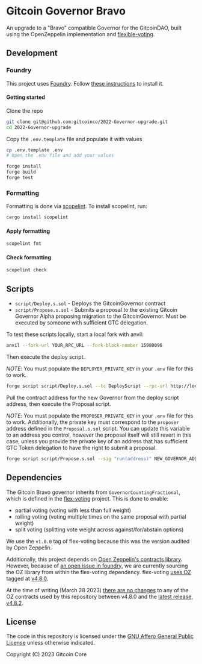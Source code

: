 # Gitcoin Governor Bravo

An upgrade to a "Bravo" compatible Governor for the GitcoinDAO, built using the OpenZeppelin implementation and [flexible-voting](https://github.com/ScopeLift/flexible-voting).

## Development

### Foundry

This project uses [Foundry](https://github.com/foundry-rs/foundry). Follow [these instructions](https://github.com/foundry-rs/foundry#installation) to install it.


#### Getting started

Clone the repo

```bash
git clone git@github.com:gitcoinco/2022-Governor-upgrade.git
cd 2022-Governor-upgrade
```

Copy the `.env.template` file and populate it with values

```bash
cp .env.template .env
# Open the .env file and add your values
```

```bash
forge install
forge build
forge test
```

### Formatting

Formatting is done via [scopelint](https://github.com/ScopeLift/scopelint). To install scopelint, run:

```bash
cargo install scopelint
```

#### Apply formatting

```bash
scopelint fmt
```

#### Check formatting

```bash
scopelint check
```

## Scripts

 * `script/Deploy.s.sol` - Deploys the GitcoinGovernor contract
 * `script/Propose.s.sol` - Submits a proposal to the existing Gitcoin Governor Alpha proposing migration to the GitcoinGovernor. Must be executed by someone with sufficient GTC delegation.

 To test these scripts locally, start a local fork with anvil:

 ```bash
 anvil --fork-url YOUR_RPC_URL --fork-block-number 15980096
 ```

 Then execute the deploy script.

 _NOTE_: You must populate the `DEPLOYER_PRIVATE_KEY` in your `.env` file for this to work.

 ```bash
 forge script script/Deploy.s.sol --tc DeployScript --rpc-url http://localhost:8545 --broadcast
 ```

 Pull the contract address for the new Governor from the deploy script address, then execute the Proposal script.

 _NOTE_: You must populate the `PROPOSER_PRIVATE_KEY` in your `.env` file for this to work. Additionally, the
 private key must correspond to the `proposer` address defined in the `Proposal.s.sol` script. You can update this
 variable to an address you control, however the proposal itself will still revert in this case, unless you provide
 the private key of an address that has sufficient GTC Token delegation to have the right to submit a proposal.

 ```bash
forge script script/Propose.s.sol --sig "run(address)" NEW_GOVERNOR_ADDRESS --rpc-url http://localhost:8545 --broadcast
 ```

## Dependencies

The Gitcoin Bravo governor inherits from `GovernorCountingFractional`, which is
defined in the [flex-voting](https://github.com/ScopeLift/flexible-voting)
project. This is done to enable:

* partial voting (voting with less than full weight)
* rolling voting (voting multiple times on the same proposal with partial weight)
* split voting (splitting vote weight across against/for/abstain options)

We use the `v1.0.0` tag of flex-voting because this was the version audited by
Open Zeppelin.

Additionally, this project depends on [Open Zeppelin's contracts
library](https://github.com/OpenZeppelin/openzeppelin-contracts/). However,
because of [an open issue in foundry](https://github.com/foundry-rs/foundry/issues/1855),
we are currently sourcing the OZ library from within the flex-voting dependency.
flex-voting [uses
OZ](https://github.com/ScopeLift/flexible-voting/tree/4399694c1a70d9e236c4c072802bfbe8e4951bf0/lib)
tagged at [v4.8.0](https://github.com/OpenZeppelin/openzeppelin-contracts/releases/tag/v4.8.0).

At the time of writing (March 28 2023) [there are no
changes](https://github.com/OpenZeppelin/openzeppelin-contracts/compare/49c0e43...d00acef) to any of the OZ
contracts used by this repository between v4.8.0 and the [latest
release, v4.8.2](https://github.com/OpenZeppelin/openzeppelin-contracts/releases/tag/v4.8.2).

## License

The code in this repository is licensed under the [GNU Affero General Public License](LICENSE) unless otherwise indicated.

Copyright (C) 2023 Gitcoin Core
